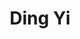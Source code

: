 ---
layout: page
title: Ding Yi
description: PhD student (2023 Fall)
importance: 1
category: Ph.D. Student
related_publications: true
---
